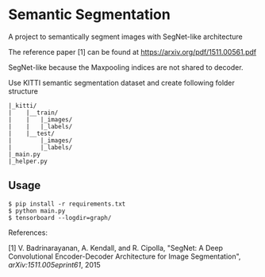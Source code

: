 # Semantic Segmentation
A project to semantically segment images with SegNet-like architecture

The reference paper [1] can be found at https://arxiv.org/pdf/1511.00561.pdf

SegNet-like because the Maxpooling indices are not shared to decoder.

Use KITTI semantic segmentation dataset and create following folder structure

    |_kitti/
    |    |__train/
    |    |   |_images/
    |    |   |_labels/
    |    |__test/
    |        |_images/
    |        |_labels/
    |_main.py
    |_helper.py

## Usage
    $ pip install -r requirements.txt
    $ python main.py
    $ tensorboard --logdir=graph/
    
References:

 [1]   V. Badrinarayanan, A. Kendall, and R. Cipolla, "SegNet: A Deep Convolutional Encoder-Decoder Architecture for Image Segmentation",  *arXiv:1511.005eprint61*, 2015
